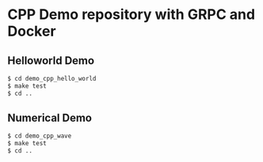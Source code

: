# CPP Demo repository with GRPC and Docker

## Helloworld Demo
```sh
$ cd demo_cpp_hello_world
$ make test
$ cd ..
```

## Numerical Demo
```sh
$ cd demo_cpp_wave
$ make test
$ cd ..
```